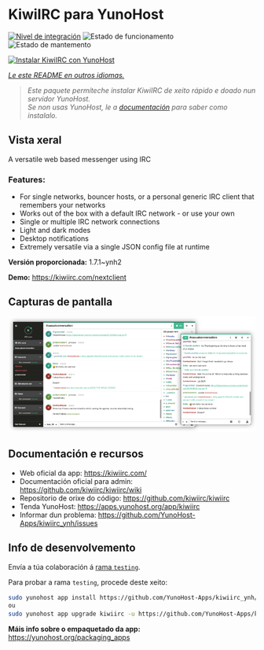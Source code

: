 <!--
NOTA: Este README foi creado automáticamente por <https://github.com/YunoHost/apps/tree/master/tools/readme_generator>
NON debe editarse manualmente.
-->

# KiwiIRC para YunoHost

[![Nivel de integración](https://apps.yunohost.org/badge/integration/kiwiirc)](https://ci-apps.yunohost.org/ci/apps/kiwiirc/)
![Estado de funcionamento](https://apps.yunohost.org/badge/state/kiwiirc)
![Estado de mantemento](https://apps.yunohost.org/badge/maintained/kiwiirc)

[![Instalar KiwiIRC con YunoHost](https://install-app.yunohost.org/install-with-yunohost.svg)](https://install-app.yunohost.org/?app=kiwiirc)

*[Le este README en outros idiomas.](./ALL_README.md)*

> *Este paquete permíteche instalar KiwiIRC de xeito rápido e doado nun servidor YunoHost.*  
> *Se non usas YunoHost, le a [documentación](https://yunohost.org/install) para saber como instalalo.*

## Vista xeral

A versatile web based messenger using IRC

### Features:

- For single networks, bouncer hosts, or a personal generic IRC client that remembers your networks
- Works out of the box with a default IRC network - or use your own
- Single or multiple IRC network connections
- Light and dark modes
- Desktop notifications
- Extremely versatile via a single JSON config file at runtime


**Versión proporcionada:** 1.7.1~ynh2

**Demo:** <https://kiwiirc.com/nextclient>

## Capturas de pantalla

![Captura de pantalla de KiwiIRC](./doc/screenshots/screenshot.png)

## Documentación e recursos

- Web oficial da app: <https://kiwiirc.com/>
- Documentación oficial para admin: <https://github.com/kiwiirc/kiwiirc/wiki>
- Repositorio de orixe do código: <https://github.com/kiwiirc/kiwiirc>
- Tenda YunoHost: <https://apps.yunohost.org/app/kiwiirc>
- Informar dun problema: <https://github.com/YunoHost-Apps/kiwiirc_ynh/issues>

## Info de desenvolvemento

Envía a túa colaboración á [rama `testing`](https://github.com/YunoHost-Apps/kiwiirc_ynh/tree/testing).

Para probar a rama `testing`, procede deste xeito:

```bash
sudo yunohost app install https://github.com/YunoHost-Apps/kiwiirc_ynh/tree/testing --debug
ou
sudo yunohost app upgrade kiwiirc -u https://github.com/YunoHost-Apps/kiwiirc_ynh/tree/testing --debug
```

**Máis info sobre o empaquetado da app:** <https://yunohost.org/packaging_apps>
